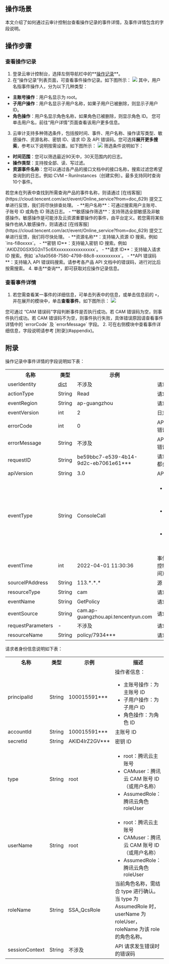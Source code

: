 ## 操作场景
本文介绍了如何通过云审计控制台查看操作记录的事件详情，及事件详情包含的字段说明。

## 操作步骤
### 查看操作记录
1. 登录云审计控制台，选择左侧导航栏中的**[操作记录](https://console.cloud.tencent.com/cloudaudit)**。
2. 在“操作记录”列表页面，可查看事件操作记录。如下图所示：
![](https://main.qcloudimg.com/raw/6945823d57f4e90694c538314bda8e80.png)
其中，用户名指事件操作人，分为以下几种类型：
 - **主账号操作**：用户名显示为 root。
 - **子用户操作**：用户名显示子用户名称，如果子用户已被删除，则显示子用户 ID。
 - **角色操作**：用户名显示角色名称，如果角色已被删除，则显示角色 ID。
您可单击用户名，前往“用户详情”页面查看该用户更多信息。
3. 云审计支持多种筛选条件，包括按时间、事件、用户名称、操作读写类型、敏感操作、资源名称、密钥 ID、请求 ID 及 API 错误码。您可选择**展开更多搜索**，参考以下说明按需设置。如下图所示：
![](https://qcloudimg.tencent-cloud.cn/raw/a95bf765f0c2bf92ceca9af82ca96aaa.png)
筛选条件说明如下：
 - **时间范围**：您可以筛选最近90天中，30天范围内的日志。
 - **操作类型**：支持按全部、读、写过滤。
 - **资源事件名称**：您可以通过各产品的接口文档中的接口名称，搜索过滤您希望查询到的日志。例如 CVM – RunInstances（创建实例）。最多支持同时查询10个事件。
<dx-alert infotype="explain" title="">
若您未在列表中查找到所需查询产品的事件名称，则请通过 [在线客服](https://cloud.tencent.com/act/event/Online_service?from=doc_629) 提交工单进行反馈，我们将尽快排查处理。
</dx-alert>
 - **用户名称**：可通过搜索用户主账号、子账号 ID 或角色 ID 筛选日志。
 - **敏感操作筛选**：支持筛选全部敏感及非敏感操作。敏感操作是可能涉及云资源重要操作的事件，由平台定义。若您需将某些操作也纳入敏感操作，则请通过 [在线客服](https://cloud.tencent.com/act/event/Online_service?from=doc_629) 提交工单进行反馈，我们将尽快处理。
 - **资源名称**：支持输入资源 ID 搜索。例如 `ins-fi8oxxxx`。
 - **密钥 ID**：支持输入密钥 ID 搜索。例如 `AKIDZ0GSXSG2nT5c6Xxxxxxxxxxxxxxxxx`。
 - **请求 ID**：支持输入请求 ID 搜索。例如 `a7da0568-7580-4798-88c8-xxxxxxxxxx`。
 - **API 错误码**：支持输入 API 错误码搜索。请参考各产品 API 文档中的错误码，进行对比后按需搜索。
4. 单击**查询**，即可获取对应操作记录信息。


### 查看事件详情
1. 若您需查看某一事件的详细信息，可单击列表中的信息，或单击信息前的 `+`，并在展开的模块中，单击**查看事件**。如下图所示：
![](https://main.qcloudimg.com/raw/be3e0ac446b6f0a76a5df41bd39d99e0.png)
<dx-alert infotype="explain" title="">
您可通过 “CAM 错误码”字段判断事件是否执行成功。若 CAM 错误码为空，则事件执行成功。若 CAM 错误码不为空，则事件执行失败，具体错误原因请查看事件详情中的 `errorCode` 及 `errorMessage` 字段。
</dx-alert>
2. 可在右侧模块中查看事件详细信息，字段说明请参考 [附录](#appendix)。





## 附录[](id:appendix)
操作记录中事件详情的字段说明如下表：
<table>
<tr>
<th width="20%">名称</th><th width="9%">类型</th>
<th width="32%">示例</th><th width="39%">描述</th>
</tr>
<tr>
<td>userIdentity</td><td><a href="#requester">dict</a></td>
<td>不涉及</td><td>请求者的身份信息</td>
</tr>
<tr>
<td>actionType</td><td>String</td>
<td>Read</td><td>请求事件的读写类型</td>
</tr>
<tr>
<td>eventRegion</td><td>String</td>
<td>ap-guangzhou</td><td>请求事件所在集群区域</td>
</tr>
<tr>
<td>eventVersion</td><td>int</td>
<td>2</td><td>日志版本</td>
</tr>
<tr>
<td>errorCode</td><td>int</td>
<td>0</td><td>API 请求发生错误时的错误码</td>
</tr>
<tr>
<td>errorMessage</td><td>String</td>
<td>不涉及</td><td>API 请求发生错误时的错误信息</td>
</tr>
<tr>
<td>requestID</td><td>String</td>
<td>be59bbc7-e539-4b14-9d2c-eb7061e61***</td><td>请求 ID，每个 API 请求都会有一个请求 ID</td>
</tr>
<tr>
<td>apiVersion</td><td>String</td>
<td>3.0</td><td>API 版本</td>
</tr>
<tr>
<td>eventType</td><td>String</td>
<td>ConsoleCall</td>
<td>
<ul class="params">
<li>ConsoleCall：表明请求从腾讯云控制台发起</li>
<li>ApiCall：表明请求由直接调用云 API 发起</li>
<li>MiniProgramCall：表明请求由云助手小程序发起</li>
</ul>
</td>
</tr>
<tr>
<td>eventTime</td><td>int</td>
<td>2022-04-01 11:30:36</td><td>事件的发生时间 （国内控制台一般为北京时间）</td>
</tr>
<tr>
<td>sourceIPAddress</td><td>String</td>
<td>113.*.*.*</td><td>源 IP 地址</td>
</tr>
<tr>
<td>resourceType</td><td>String</td>
<td>cam</td><td>请求的云服务名称</td>
</tr>
<tr>
<td>eventName</td><td>String</td>
<td>GetPolicy</td><td>请求的事件名称</td>
</tr>
<tr>
<td>eventSource</td><td>String</td>
<td>cam.ap-guangzhou.api.tencentyun.com</td><td>请求来源</td>
</tr>
<tr>
<td>requestParameters</td><td>-</td>
<td>不涉及</td><td>请求的参数信息</td>
</tr>
<tr>
<td>resourceName</td><td>String</td>
<td>policy/7934***</td><td>请求的资源名称</td>
</tr>
</table>

请求者身份信息说明如下表：[](id:requester)
<table>
<tr>
<th width="20%">名称</th><th width="9%">类型</th>
<th width="32%">示例</th><th width="39%">描述</th>
</tr>
<tr>
<td>principalId</td><td>String</td>
<td>100015591***</td>
<td>
操作者信息：
<ul class="params">
<li>主账号操作：为主账号 ID</li>
<li>子用户操作：为子用户 ID</li>
<li>角色操作：为角色 ID</li>
</ul>
</td>
</tr>
<tr>
<td>accountId</td><td>String</td>
<td>100015591***</td><td>主账号 ID</td>
</tr>
<tr>
<td>secretId</td><td>String</td>
<td>AKID4IrZ2GV***</td><td>密钥 ID</td>
</tr>
<tr>
<td>type</td><td>String</td>
<td>root</td>
<td>
<ul class="params">
<li>root：腾讯云主账号</li>
<li>CAMuser：腾讯云 CAM 账号 ID（或用户名称）</li>
<li>AssumedRole：腾讯云角色 roleUser</li>
</ul>
</td>
</tr>
<tr>
<td>userName</td><td>String</td>
<td>root</td>
<td>
<ul class="params">
<li>root：腾讯云主账号</li>
<li>CAMuser：腾讯云 CAM 账号 ID（或用户名称）</li>
<li>AssumedRole：腾讯云角色 roleUser</li>
</ul>
</td>
</tr>
<tr>
<td>roleName</td><td>String</td>
<td>SSA_QcsRole</td>
<td>当前角色名称，需结合 type 进行确认。<br>当 type 为 AssumedRole 时， userName 为 roleUser，roleName 为该 role 的角色名称。
</td>
</tr>
<tr>
<td>sessionContext</td><td>String</td>
<td>不涉及</td><td>API 请求发生错误时的错误码</td>
</tr>
</table>

<style>
.params{margin-bottom:0px !important}
</style>
